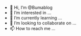 - 👋 Hi, I’m @Bumablog
- 👀 I’m interested in ...
- 🌱 I’m currently learning ...
- 💞️ I’m looking to collaborate on ...
- 📫 How to reach me ...

<!---
Bumablog/Bumablog is a ✨ special ✨ repository because its `README.md` (this file) appears on your GitHub profile.
You can click the Preview link to take a look at your changes.
--->
